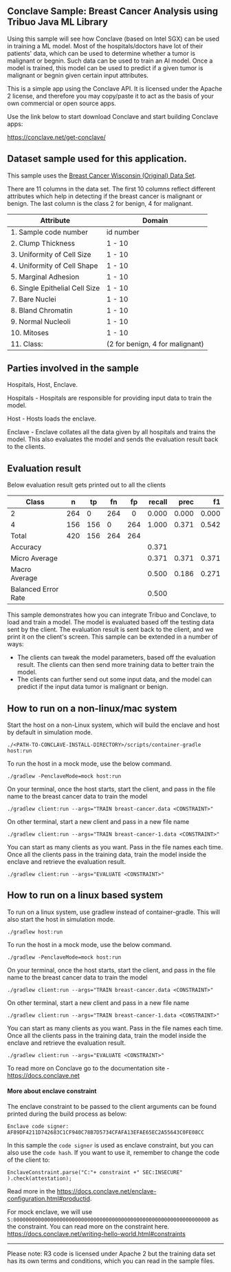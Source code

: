 ## Conclave Sample: Breast Cancer Analysis using Tribuo Java ML Library

Using this sample will see how Conclave (based on Intel SGX) can be used in training a ML model. 
Most of the hospitals/doctors have lot of their patients' data, which can be used to determine whether a tumor is malignant or begnin.
Such data can be used to train an AI model. Once a model is trained, this model can be used to predict if a given tumor is malignant 
or begnin given certain input attributes.

This is a simple app using the Conclave API. It is licensed under the Apache 2 license, and therefore you may 
copy/paste it to act as the basis of your own commercial or open source apps.

Use the link below to start download Conclave and start building Conclave apps:

https://conclave.net/get-conclave/

##  Dataset sample used for this application.
This sample uses the [Breast Cancer Wisconsin (Original) Data Set](https://archive.ics.uci.edu/ml/datasets/breast+cancer+wisconsin+(original)).

There are 11 columns in the data set. The first 10 columns reflect different attributes which help in detecting 
if the breast cancer is malignant or benign. The last column is the class 2 for benign, 4 for malignant.


|Attribute                       |  Domain
---------------------------------|-----------
|1. Sample code number           | id number
|2. Clump Thickness              | 1 - 10
|3. Uniformity of Cell Size      | 1 - 10
|4. Uniformity of Cell Shape     | 1 - 10
|5. Marginal Adhesion            | 1 - 10
|6. Single Epithelial Cell Size  | 1 - 10
|7. Bare Nuclei                  | 1 - 10
|8. Bland Chromatin              | 1 - 10
|9. Normal Nucleoli              | 1 - 10
|10. Mitoses                     | 1 - 10
|11. Class:                      | (2 for benign, 4 for malignant)

## Parties involved in the sample
Hospitals, Host, Enclave.

Hospitals - Hospitals are responsible for providing input data to train the model.

Host - Hosts loads the enclave.

Enclave - Enclave collates all the data given by all hospitals and trains the model. This also evaluates the model and
sends the evaluation result back to the clients.

## Evaluation result
Below evaluation result gets printed out to all the clients

| Class        | n           | tp  |fn    |fp    | recall           | prec  |f1 |
| ------------- |-------------  | -----|------------- |:-------------:| -----:|-----:|-----:|
| 2      | 264    |     0       |   264        |    0        | 0.000       |0.000          |   0.000 |
|4                    |          156 |        156   |        0     |    264    |   1.000   |    0.371 |      0.542|
Total                   |      420       |  156       |  264       |  264|
Accuracy         | | | | |                                                          0.371
Micro Average            | | | | |                                                     0.371   |    0.371   |    0.371|
Macro Average                        | | | | |                                         0.500   |     0.186    |    0.271| 
Balanced Error Rate        | | | | |                                                   0.500

This sample demonstrates how you can integrate Tribuo and Conclave, to load and train a model. The model is evaluated based
off the testing data sent by the client. The evaluation result is sent back to the client, and we print it on the client's
screen. 
This sample can be extended in a number of ways:
* The clients can tweak the model parameters, based off the evaluation result. The clients can then send
more training data to better train the model. 
* The clients can further send out some input data, and the model can predict if the input data tumor is malignant or benign.

## How to run on a non-linux/mac system

Start the host on a non-Linux system, which will build the enclave and host by default in simulation mode.

    ./<PATH-TO-CONCLAVE-INSTALL-DIRECTORY>/scripts/container-gradle host:run

To run the host in a mock mode, use the below command.

    ./gradlew -PenclaveMode=mock host:run

On your terminal, once the host starts, start the client, and pass in the file name to the breast cancer data to train the model

    ./gradlew client:run --args="TRAIN breast-cancer.data <CONSTRAINT>"

On other terminal, start a new client and pass in a new file name

    ./gradlew client:run --args="TRAIN breast-cancer-1.data <CONSTRAINT>"

You can start as many clients as you want. Pass in the file names each time. Once all the clients pass in the training data,
train the model inside the enclave and retrieve the evaluation result.

    ./gradlew client:run --args="EVALUATE <CONSTRAINT>"

## How to run on a linux based system

To run on a linux system, use gradlew instead of container-gradle. This will also start the host in simulation mode.

    ./gradlew host:run

To run the host in a mock mode, use the below command.

    ./gradlew -PenclaveMode=mock host:run

On your terminal, once the host starts, start the client, and pass in the file name to the breast cancer data to train the model

    ./gradlew client:run --args="TRAIN breast-cancer.data <CONSTRAINT>"

On other terminal, start a new client and pass in a new file name

    ./gradlew client:run --args="TRAIN breast-cancer-1.data <CONSTRAINT>"

You can start as many clients as you want. Pass in the file names each time. Once all the clients pass in the training data,
train the model inside the enclave and retrieve the evaluation result. 

    ./gradlew client:run --args="EVALUATE <CONSTRAINT>"

To read more on Conclave go to the documentation site - https://docs.conclave.net


#### More about enclave constraint
The enclave constraint to be passed to the client arguments can be found printed during the build process as below:

    Enclave code signer: AF89DF4211D742683C1CF940C78B7D5734CFAFA13EFAE65EC2A55643C0FE08CC

In this sample the `code signer` is used as enclave constraint, but you can also use the `code hash`. If you want to use it, remember to change the code of the client to:

`EnclaveConstraint.parse("C:"+ constraint +" SEC:INSECURE" ).check(attestation);`

Read more in the https://docs.conclave.net/enclave-configuration.html#productid.

For mock enclave, we will use `S:0000000000000000000000000000000000000000000000000000000000000000` as the constraint.
You can read more on the constraint here.
https://docs.conclave.net/writing-hello-world.html#constraints

---
Please note:
R3 code is licensed under Apache 2 but the training data set has its own terms and conditions, which you can read in the
sample files.
